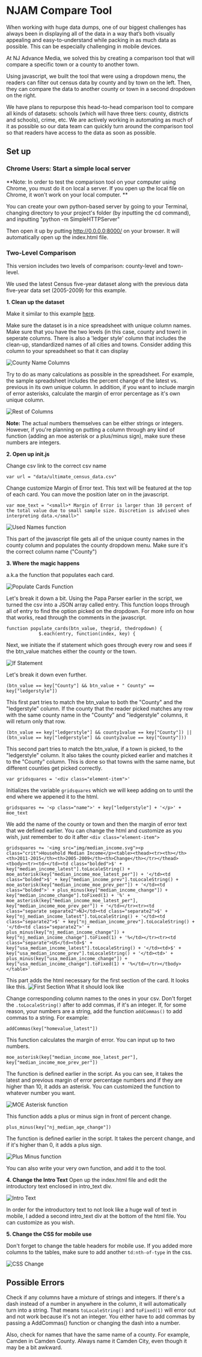 # NJAM Compare Tool

When working with huge data dumps, one of our biggest challenges has always been in displaying all of the data in a way that’s both visually appealing and easy-to-understand while packing in as much data as possible. This can be especially challenging in mobile devices. 

At NJ Advance Media, we solved this by creating a comparison tool that will compare a specific town or a county to another town. 

Using javascript, we built the tool that were using a dropdown menu, the readers can filter out census data by county and by town on the left. Then, they can compare the data to another county or town in a second dropdown on the right. 

We have plans to repurpose this head-to-head comparison tool to compare all kinds of datasets: schools (which will have three tiers: county, districts and schools), crime, etc. We are actively working in automating as much of it as possible so our data team can quickly turn around the comparison tool so that readers have access to the data as soon as possible.

## Set up 

### Chrome Users: Start a simple local server

**Note: In order to test the comparison tool on your computer using Chrome, you must do it on local a server. If you open up the local file on Chrome, it won't work on your local computer. **

You can create your own python-based server by going to your Terminal, changing directory to your project's folder (by inputting the cd command), and inputting "python -m SimpleHTTPServer"

Then open it up by putting http://0.0.0.0:8000/ on your browser. It will automatically open up the index.html file.  

### Two-Level Comparison

This version includes two levels of comparison: county-level and town-level.

We used the latest Census five-year dataset along with the previous data five-year data set (2005-2009) for this example. 

**1. Clean up the dataset**

Make it similar to this example [here](https://github.com/CarlaAstudillo/comparison_tool/blob/master/Census/head-to-head_census_cards/data/sample_census_data.csv).

Make sure the dataset is in a nice spreadsheet with unique column names. Make sure that you have the two levels (in this case, county and town) in seperate columns. There is also a 'ledger style' column that includes the clean-up, standardized names of all cities and towns. Consider adding this column to your spreadsheet so that it can display

![County Name Columns](Census/head-to-head_census_cards/img/github_img/county_name_columns.png)

Try to do as many calculations as possible in the spreadsheet. For example, the sample spreadsheet includes the percent change of the latest vs. previous in its own unique column. In addition, if you want to include margin of error asterisks, calculate the margin of error percentage as it's own unique column.

![Rest of Columns](Census/head-to-head_census_cards/img/github_img/example_columns.png)

**Note:** The actual numbers themselves can be either strings or integers. However, if you're planning on putting a column through any kind of function (adding an moe asterisk or a plus/minus sign), make sure these numbers are integers. 

**2. Open up init.js**

   Change csv link to the correct csv name

	var url = "data/ultimate_census_data.csv"
   Change customize Margin of Error text. This text will be featured at the top of each card. You can move the position later on in the javascript.

	var moe_text = "<small>* Margin of Error is larger than 10 percent of the total value due to small sample size. Discretion is advised when interpreting data.</small>"

   ![Used Names function](Census/head-to-head_census_cards/img/github_img/usedNames.png)

   This part of the javascript file gets all of the unique county names in the county column and populates the county dropdown menu. Make sure it's the correct column name ("County")


**3. Where the magic happens**

   a.k.a the function that populates each card.

   ![Populate Cards Function](Census/head-to-head_census_cards/img/github_img/populate_cards_function.png)

   Let's break it down a bit. Using the Papa Parser earlier in the script, we turned the csv into a JSON array called entry. This function loops through all of entry to find the option picked on the dropdown. For more info on how that works, read through the comments in the javascript.

	function populate_cards(btn_value, thegrid, thedropdown) {
                $.each(entry, function(index, key) {

   Next, we initiate the if statement which goes through every row and sees if the btn_value matches either the county or the town. 

   ![If Statement](Census/head-to-head_census_cards/img/github_img/if_statement.png)
   
   Let's break it down even further.

	(btn_value == key["County"] && btn_value + " County" == key["ledgerstyle"])

   This first part tries to match the btn_value to both the "County" and the "ledgerstyle" column. If the county that the reader picked matches any row with the same county name in the "County" and "ledgerstyle" columns, it will return only that row.

	(btn_value == key["ledgerstyle"] && county1value == key["County"]) || (btn_value == key["ledgerstyle"] && county2value == key["County"]))

   This second part tries to match the btn_value, if a town is picked, to the "ledgerstyle" column. It also takes the county picked earlier and matches it to the "County" column. This is done so that towns with the same name, but different counties get picked correctly.

    var gridsquares = '<div class="element-item">'

   Initializes the variable `gridsquares` which we will keep adding on to until the end where we appened it to the html.

    gridsquares += '<p class="name">' + key["ledgerstyle"] + '</p>' + moe_text

   We add the name of the county or town and then the margin of error text that we defined earlier. You can change the html and customize as you wish, just remember to do it after `<div class="element-item">`

    gridsquares += '<img src="img/median_income.svg"><p class="crit">Household Median Income</p><table><thead><tr><th></th><th>2011-2015</th><th>2005-2009</th><th>Change</th></tr></thead><tbody><tr><td></td><td class="bolded">$' + key["median_income_latest"].toLocaleString() + moe_asterisk(key["median_income_moe_latest_per"]) + '</td><td class="bolded">$' + key["median_income_prev"].toLocaleString() + moe_asterisk(key["median_income_moe_prev_per"]) + '</td><td class="bolded">' + plus_minus(key["median_income_change"]) + key["median_income_change"].toFixed(1) + '%' + moe_asterisk(key["median_income_moe_latest_per"], key["median_income_moe_prev_per"]) + '</td></tr><tr><td class="separate separate2">NJ</td><td class="separate2">$' + key["nj_median_income_latest"].toLocaleString() + '</td><td class="separate2">$' + key["nj_median_income_prev"].toLocaleString() + '</td><td class="separate2">' + plus_minus(key["nj_median_income_change"]) + key["nj_median_income_change"].toFixed(1) + '%</td></tr><tr><td class="separate">US</td><td>$' + key["usa_median_income_latest"].toLocaleString() + '</td><td>$' + key["usa_median_income_prev"].toLocaleString() + '</td><td>' + plus_minus(key["usa_median_income_change"]) + key["usa_median_income_change"].toFixed(1) + '%</td></tr></tbody></table>'
   
   This part adds the html necessary for the first section of the card. It looks like this. 
   ![First Section What it should look like](Census/head-to-head_census_cards/img/github_img/first_section_example.png)

   Change corresponding column names to the ones in your csv. Don't forget the `.toLocaleString()` after to add commas, if it's an integer. If, for some reason, your numbers are a string, add the function `addCommas()` to add commas to a string. For example:

	addCommas(key["homevalue_latest"])

   This function calculates the margin of error. You can input up to two numbers.

	moe_asterisk(key["median_income_moe_latest_per"], key["median_income_moe_prev_per"])

   The function is defined earlier in the script. As you can see, it takes the latest and previous margin of error percentage numbers and if they are higher than 10, it adds an asterisk. You can customized the function to whatever number you want.

   ![MOE Asterisk function](Census/head-to-head_census_cards/img/github_img/moe_asterisk.png)

   This function adds a plus or minus sign in front of percent change.

	plus_minus(key["nj_median_age_change"])

   The function is defined earlier in the script. It takes the percent change, and if it's higher than 0, it adds a plus sign.

   ![Plus Minus function](Census/head-to-head_census_cards/img/github_img/plus_minus_fct.png)

   You can also write your very own function, and add it to the tool.

   **4. Change the Intro Text**
   Open up the index.html file and edit the introductory text enclosed in intro_text div.

   ![Intro Text](Census/head-to-head_census_cards/img/github_img/intro_text1.png)

   In order for the introductory text to not look like a huge wall of text in mobile, I added a second intro_text div at the bottom of the html file. You can customize as you wish.

   **5. Change the CSS for mobile use**

   Don't forget to change the table headers for mobile use. If you added more columns to the tables, make sure to add another `td:nth-of-type` in the css. 

   ![CSS Change](Census/head-to-head_census_cards/img/github_img/css_change.png) 




## Possible Errors

Check if any columns have a mixture of strings and integers. If there's a dash instead of a number in anywhere in the column, it will automatically turn into a string. That means `toLocaleString()` and `toFixed(1)` will error out and not work because it's not an integer. You either have to add commas by passing a AddCommas() function or changing the dash into a number.

Also, check for names that have the same name of a county. For example, Camden in Camden County. Always name it Camden City, even though it may be a bit awkward. 
